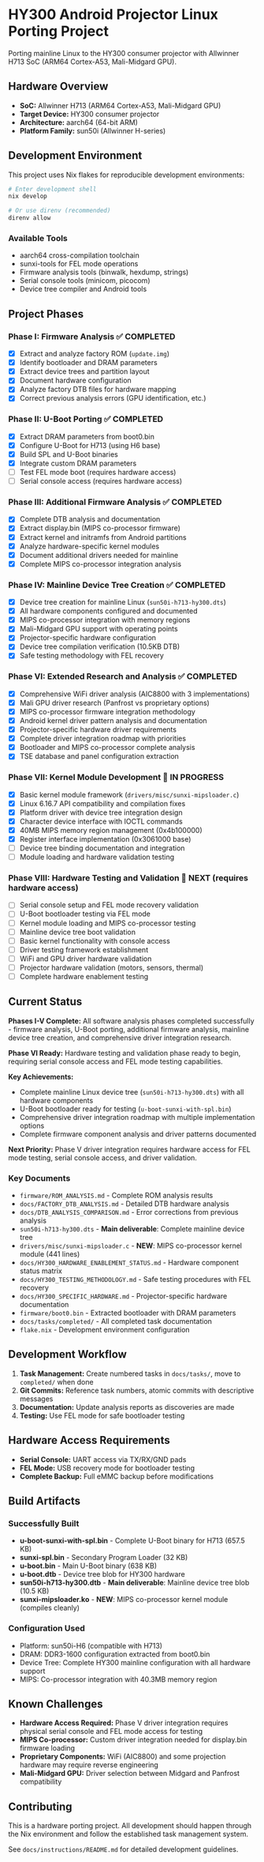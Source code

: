 # HY300 Android Projector Linux Porting Project

Porting mainline Linux to the HY300 consumer projector with Allwinner H713 SoC (ARM64 Cortex-A53, Mali-Midgard GPU).

## Hardware Overview

- **SoC:** Allwinner H713 (ARM64 Cortex-A53, Mali-Midgard GPU)
- **Target Device:** HY300 consumer projector
- **Architecture:** aarch64 (64-bit ARM)
- **Platform Family:** sun50i (Allwinner H-series)

## Development Environment

This project uses Nix flakes for reproducible development environments:

```bash
# Enter development shell
nix develop

# Or use direnv (recommended)
direnv allow
```

### Available Tools
- aarch64 cross-compilation toolchain
- sunxi-tools for FEL mode operations
- Firmware analysis tools (binwalk, hexdump, strings)
- Serial console tools (minicom, picocom)
- Device tree compiler and Android tools

## Project Phases

### Phase I: Firmware Analysis ✅ COMPLETED
- [x] Extract and analyze factory ROM (`update.img`)
- [x] Identify bootloader and DRAM parameters
- [x] Extract device trees and partition layout
- [x] Document hardware configuration
- [x] Analyze factory DTB files for hardware mapping
- [x] Correct previous analysis errors (GPU identification, etc.)

### Phase II: U-Boot Porting ✅ COMPLETED
- [x] Extract DRAM parameters from boot0.bin
- [x] Configure U-Boot for H713 (using H6 base)
- [x] Build SPL and U-Boot binaries
- [x] Integrate custom DRAM parameters
- [ ] Test FEL mode boot (requires hardware access)
- [ ] Serial console access (requires hardware access)

### Phase III: Additional Firmware Analysis ✅ COMPLETED
- [x] Complete DTB analysis and documentation
- [x] Extract display.bin (MIPS co-processor firmware)
- [x] Extract kernel and initramfs from Android partitions
- [x] Analyze hardware-specific kernel modules
- [x] Document additional drivers needed for mainline
- [x] Complete MIPS co-processor integration analysis

### Phase IV: Mainline Device Tree Creation ✅ COMPLETED
- [x] Device tree creation for mainline Linux (`sun50i-h713-hy300.dts`)
- [x] All hardware components configured and documented
- [x] MIPS co-processor integration with memory regions
- [x] Mali-Midgard GPU support with operating points
- [x] Projector-specific hardware configuration
- [x] Device tree compilation verification (10.5KB DTB)
- [x] Safe testing methodology with FEL recovery

### Phase VI: Extended Research and Analysis ✅ COMPLETED
- [x] Comprehensive WiFi driver analysis (AIC8800 with 3 implementations)
- [x] Mali GPU driver research (Panfrost vs proprietary options)
- [x] MIPS co-processor firmware integration methodology
- [x] Android kernel driver pattern analysis and documentation
- [x] Projector-specific hardware driver requirements
- [x] Complete driver integration roadmap with priorities
- [x] Bootloader and MIPS co-processor complete analysis
- [x] TSE database and panel configuration extraction

### Phase VII: Kernel Module Development 🎯 IN PROGRESS
- [x] Basic kernel module framework (`drivers/misc/sunxi-mipsloader.c`)
- [x] Linux 6.16.7 API compatibility and compilation fixes
- [x] Platform driver with device tree integration design
- [x] Character device interface with IOCTL commands
- [x] 40MB MIPS memory region management (0x4b100000)
- [x] Register interface implementation (0x3061000 base)
- [ ] Device tree binding documentation and integration
- [ ] Module loading and hardware validation testing

### Phase VIII: Hardware Testing and Validation 🎯 NEXT (requires hardware access)
- [ ] Serial console setup and FEL mode recovery validation
- [ ] U-Boot bootloader testing via FEL mode
- [ ] Kernel module loading and MIPS co-processor testing
- [ ] Mainline device tree boot validation
- [ ] Basic kernel functionality with console access
- [ ] Driver testing framework establishment
- [ ] WiFi and GPU driver hardware validation
- [ ] Projector hardware validation (motors, sensors, thermal)
- [ ] Complete hardware enablement testing

## Current Status

**Phases I-V Complete:** All software analysis phases completed successfully - firmware analysis, U-Boot porting, additional firmware analysis, mainline device tree creation, and comprehensive driver integration research.

**Phase VI Ready:** Hardware testing and validation phase ready to begin, requiring serial console access and FEL mode testing capabilities.

**Key Achievements:** 
- Complete mainline Linux device tree (`sun50i-h713-hy300.dts`) with all hardware components
- U-Boot bootloader ready for testing (`u-boot-sunxi-with-spl.bin`)
- Comprehensive driver integration roadmap with multiple implementation options
- Complete firmware component analysis and driver patterns documented

**Next Priority:** Phase V driver integration requires hardware access for FEL mode testing, serial console access, and driver validation.

### Key Documents
- `firmware/ROM_ANALYSIS.md` - Complete ROM analysis results
- `docs/FACTORY_DTB_ANALYSIS.md` - Detailed DTB hardware analysis
- `docs/DTB_ANALYSIS_COMPARISON.md` - Error corrections from previous analysis
- `sun50i-h713-hy300.dts` - **Main deliverable**: Complete mainline device tree
- `drivers/misc/sunxi-mipsloader.c` - **NEW**: MIPS co-processor kernel module (441 lines)
- `docs/HY300_HARDWARE_ENABLEMENT_STATUS.md` - Hardware component status matrix
- `docs/HY300_TESTING_METHODOLOGY.md` - Safe testing procedures with FEL recovery
- `docs/HY300_SPECIFIC_HARDWARE.md` - Projector-specific hardware documentation
- `firmware/boot0.bin` - Extracted bootloader with DRAM parameters
- `docs/tasks/completed/` - All completed task documentation
- `flake.nix` - Development environment configuration

## Development Workflow

1. **Task Management:** Create numbered tasks in `docs/tasks/`, move to `completed/` when done
2. **Git Commits:** Reference task numbers, atomic commits with descriptive messages  
3. **Documentation:** Update analysis reports as discoveries are made
4. **Testing:** Use FEL mode for safe bootloader testing

## Hardware Access Requirements

- **Serial Console:** UART access via TX/RX/GND pads
- **FEL Mode:** USB recovery mode for bootloader testing
- **Complete Backup:** Full eMMC backup before modifications

## Build Artifacts

### Successfully Built
- **u-boot-sunxi-with-spl.bin** - Complete U-Boot binary for H713 (657.5 KB)
- **sunxi-spl.bin** - Secondary Program Loader (32 KB)
- **u-boot.bin** - Main U-Boot binary (638 KB)
- **u-boot.dtb** - Device tree blob for HY300 hardware
- **sun50i-h713-hy300.dtb** - **Main deliverable**: Mainline device tree blob (10.5 KB)
- **sunxi-mipsloader.ko** - **NEW**: MIPS co-processor kernel module (compiles cleanly)

### Configuration Used
- Platform: sun50i-H6 (compatible with H713)
- DRAM: DDR3-1600 configuration extracted from boot0.bin
- Device Tree: Complete HY300 mainline configuration with all hardware support
- MIPS: Co-processor integration with 40.3MB memory region

## Known Challenges

- **Hardware Access Required:** Phase V driver integration requires physical serial console and FEL mode access for testing
- **MIPS Co-processor:** Custom driver integration needed for display.bin firmware loading
- **Proprietary Components:** WiFi (AIC8800) and some projection hardware may require reverse engineering
- **Mali-Midgard GPU:** Driver selection between Midgard and Panfrost compatibility

## Contributing

This is a hardware porting project. All development should happen through the Nix environment and follow the established task management system.

See `docs/instructions/README.md` for detailed development guidelines.